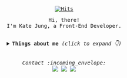 <samp>
   <div align=center>

  [![Hits](https://hits.seeyoufarm.com/api/count/incr/badge.svg?url=https%3A%2F%2Fgithub.com%2Fkatej927&count_bg=%23DEB1ED&title_bg=%23555555&icon=&icon_color=%23E7E7E7&title=hits&edge_flat=false)](https://hits.seeyoufarm.com)
	
  </div>
  <p align="center">Hi, there!<br/>I'm Kate Jung, a Front-End Developer.</p>
<br>
<details align="center">
  <summary> 
    <b> Things about me </b> <i>(click to expand 👇)</i> 
  </summary>
  <hr/>
  <img align="right" src="https://github-readme-stats.vercel.app/api?username=katej927&show_icons=true">
  <p>
    <br/>
    <b>⚡ Skills:</b>
    <br/>
      <span><img src="https://img.shields.io/badge/React-61DAFB?style=flat-square&logo=React&logoColor=white"/></span>
      <span><img src="https://img.shields.io/badge/Javascript-F7DF1E?style=flat-square&logo=Javascript&logoColor=white"/></span>
      <span><img src="https://img.shields.io/badge/HTML5-E34F26?style=flat-square&logo=HTML5&logoColor=white"/></span>
      <span><img src="https://img.shields.io/badge/CSS3-1572B6?style=flat-square&logo=CSS3&logoColor=white"/></span>
      <span><img src="https://img.shields.io/badge/Sass-CC6699?style=flat-square&logo=Sass&logoColor=white"/></span>
      <span><img src="https://img.shields.io/badge/Styled-DB7093?style=flat-square&logo=styled-components&logoColor=white"/></span>
    <br/><br/>
    <b>📖 Currently learning:</b>
    <br/>
    <img src="https://img.shields.io/badge/TypeScript-3178C6?style=flat-square&logo=TypeScript&logoColor=white"/>
    <span><img src="https://img.shields.io/badge/Redux-764ABC?style=flat-square&logo=Redux&logoColor=white"/></span>
    <span><img src="https://img.shields.io/badge/Next.js-000000?style=flat-square&logo=Next.js&logoColor=white"/></span>
    <br/><br/>
  </p>
<hr/>
</details>
<br>
<p align="center"> 
  <i> Contact :incoming_envelope: </i>
  <br/>
  <a href="https://github.com/katej927"><img src="https://img.shields.io/badge/Github-181717?style=flat-square&logo=Github&logoColor=white"/></a>
  <a href="https://velog.io/@katej927"><img src="https://img.shields.io/badge/Tech%20Blog-11B48A?style=flat-square&logo=Vimeo&logoColor=white&link=https://velog.io/@katej927" /></a>
  <a href="mailto:devkatej927@gmail.com"><img src="https://img.shields.io/badge/Gmail-D14836?style=flat-square&logo=Gmail&logoColor=white&link=kmsun0720@naver.com"/></a>
</p>
</samp>
